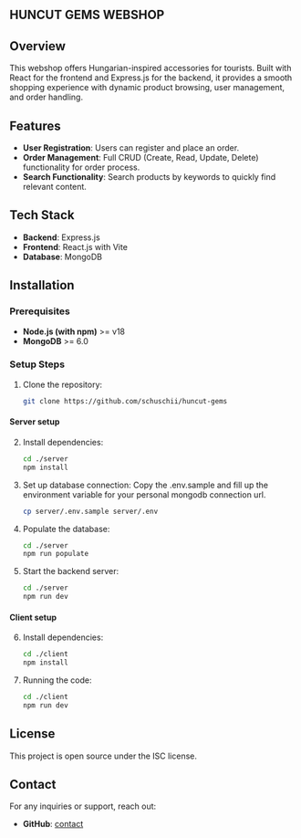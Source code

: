 ## HUNCUT GEMS WEBSHOP

## Overview
This webshop offers Hungarian-inspired accessories for tourists. Built with React for the frontend and Express.js for the backend, it provides a smooth shopping experience with dynamic product browsing, user management, and order handling. 

## Features
- **User Registration**: Users can register and place an order. 
- **Order Management**: Full CRUD (Create, Read, Update, Delete) functionality for order process.
- **Search Functionality**: Search products by keywords to quickly find relevant content.

## Tech Stack
- **Backend**: Express.js 
- **Frontend**: React.js with Vite
- **Database**: MongoDB

## Installation
### Prerequisites
- **Node.js (with npm)** >= v18
- **MongoDB** >= 6.0 


### Setup Steps
1. Clone the repository:
    ```bash
    git clone https://github.com/schuschii/huncut-gems
    ```
#### Server setup
2. Install dependencies:
    ```bash
    cd ./server
    npm install
    ```
3. Set up database connection:
    Copy the .env.sample and fill up the environment variable for your personal mongodb connection url.
    ```bash
    cp server/.env.sample server/.env
    ```
4. Populate the database:
    ```bash
    cd ./server
    npm run populate
    ```
5. Start the backend server:
    ```bash
    cd ./server
    npm run dev
    ```

#### Client setup
6. Install dependencies:
    ```bash
    cd ./client
    npm install
    ```
7. Running the code:
   ```bash
   cd ./client
   npm run dev
   ```

## License
This project is open source under the ISC license.

## Contact
For any inquiries or support, reach out:
- **GitHub**: [contact](https://github.com/schuschii/huncut-gems)
